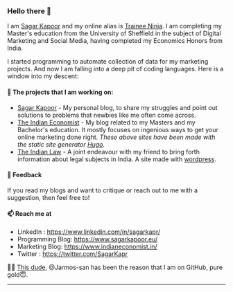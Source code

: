 
### Hello there 👋

I am [Sagar Kapoor](https://www.linkedin.com/in/sagarkapr/) and my online alias is [Trainee Ninja](https://github.com/Trainee-Ninja). I am completing my Master's education from the University of Sheffield in the subject of Digital Marketing and Social Media, having completed my Economics Honors from India. 

I started programming to automate collection of data for my marketing projects. And now I am falling into a deep pit of coding languages. Here is a window into my descent:

#### 👷 The projects that I am working on:

- [Sagar Kapoor](https://www.sagarkapoor.eu/) - My personal blog, to share my struggles and point out solutions to problems that newbies like me often come across. 
- [The Indian Economist](https://www.indianeconomist.in/) - My blog related to my Masters and my Bachelor's education. It mostly focuses on ingenious ways to get your online marketing done right.
*These above sites have been made with the static site generator [Hugo](https://gohugo.io/).* 
- [The Indian Law](https://theindianlaw.in/) - A joint endeavour with my friend to bring forth information about legal subjects in India. A site made with [wordpress](https://wordpress.org/). 

#### 💬 Feedback

If you read my blogs and want to critique or reach out to me with a suggestion, then feel free to! 

#### 📫 Reach me at

- LinkedIn : https://www.linkedin.com/in/sagarkapr/
- Programming Blog: https://www.sagarkapoor.eu/
- Marketing Blog: https://www.indianeconomist.in/
- Twitter : https://twitter.com/SagarKapr

 
 
 
👨‍🏫 [This dude](https://github.com/Jarmos-san/), @Jarmos-san has been the reason that I am on GitHub, pure gold😇.
<hr>
